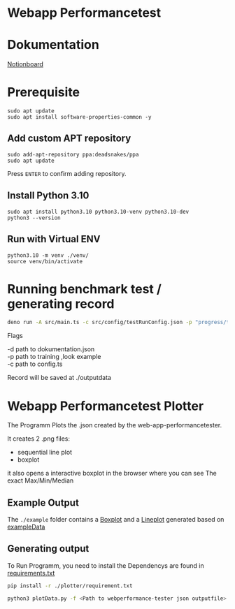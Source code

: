 # Webapp Performancetest

# Dokumentation

[Notionboard](https://superb-soup-689.notion.site/a01e01bdca00418ba2cf47526f2b6fe3?v=2bdd91e9db8e472dab28a7986d43583a&pvs=4)

# Prerequisite

```
sudo apt update
sudo apt install software-properties-common -y
```

## Add custom APT repository

```
sudo add-apt-repository ppa:deadsnakes/ppa
sudo apt update
```

Press `ENTER` to confirm adding repository.

## Install Python 3.10

```
sudo apt install python3.10 python3.10-venv python3.10-dev
python3 --version
```

## Run with Virtual ENV

```
python3.10 -m venv ./venv/
source venv/bin/activate
```

# Running benchmark test / generating record

```bash
deno run -A src/main.ts -c src/config/testRunConfig.json -p "progress/topics/c6906727-fbd8-419a-809e-4a24de352d0d/trainings/26408628-a743-4f28-9d36-e4f7b4bcf636/questionnaires/4ec93c9d-53ac-4769-9ec0-d1c7220ed0c7/questions" -d content/basisschulungen/dokumentation.json
```

Flags

-d path to dokumentation.json <br>
-p path to training ,look example <br>
-c path to config.ts

Record will be saved at ./outputdata

# Webapp Performancetest Plotter

The Programm Plots the .json created by the web-app-performancetester.

It creates 2 .png files:

- sequential line plot
- boxplot

it also opens a interactive boxplot in the browser where you can see
The exact Max/Min/Median

## Example Output

The `./example` folder contains a [Boxplot](./example/Boxplot-report_2024-04-22_15:38_8217199f-81d6-49b7-b97e-b719fce1862b.png) and a [Lineplot](./example/Lineplot-report_2024-04-22_15:38_8217199f-81d6-49b7-b97e-b719fce1862b.png) generated based on [exampleData](./example/report_2024-04-22_15:38_8217199f-81d6-49b7-b97e-b719fce1862b.json)

## Generating output

To Run Programm, you need to install the Dependencys are found in [requirements.txt](./requirements.txt)

```bash
pip install -r ./plotter/requirement.txt

```

```bash
python3 plotData.py -f <Path to webperformance-tester json outputfile>
```
